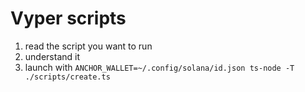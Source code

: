# Vyper scripts

1. read the script you want to run
2. understand it
3. launch with `ANCHOR_WALLET=~/.config/solana/id.json ts-node -T ./scripts/create.ts`
